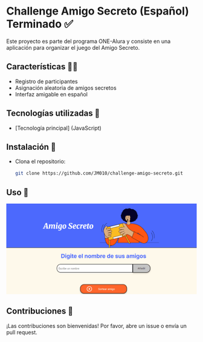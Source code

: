 # Challenge Amigo Secreto (Español) Terminado :white_check_mark:

Este proyecto es parte del programa ONE-Alura y consiste en una aplicación para organizar el juego del Amigo Secreto.

## Características :technologist:

- Registro de participantes
- Asignación aleatoria de amigos secretos
- Interfaz amigable en español

## Tecnologías utilizadas 🚀

- [Tecnología principal] (JavaScript)

## Instalación :pushpin:

* Clona el repositorio: 
    ```bash
    git clone https://github.com/JM010/challenge-amigo-secreto.git
    

## Uso :pushpin:

![ingresar la lista de nombres por el campo](./assets/funcionalidad.gif)

## Contribuciones :page_facing_up:

¡Las contribuciones son bienvenidas! Por favor, abre un issue o envía un pull request.




